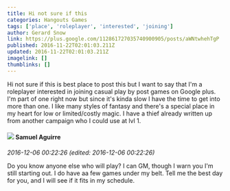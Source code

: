 ```yaml
---
title: Hi not sure if this
categories: Hangouts Games
tags: ['place', 'roleplayer', 'interested', 'joining']
author: Gerard Snow
link: https://plus.google.com/112861727035740900905/posts/aWNtwhehTgP
published: 2016-11-22T02:01:03.211Z
updated: 2016-11-22T02:01:03.211Z
imagelink: []
thumblinks: []
---
```


Hi not sure if this is best place to post this but I want to say that I&#39;m a roleplayer interested in joining casual play by post games on Google plus.  I&#39;m part of one right now but since it&#39;s kinda slow I have the time to get into more than one.  I like many styles of fantasy and there&#39;s a special place in my heart for low or limited/costly magic.  I have a thief already written up from another campaign who I could use at lvl 1.
<div id='comment z12mdpdbxta0u3eic04chjp5zsy3uzuqb3s'>
  <h4><img src='{{site.baseurl}}//images/avatars/112612444960681229385_photo.jpg'> Samuel Aguirre</h4>
      <p><cite>2016-12-06 00:22:26 (edited: 2016-12-06 00:22:26)</cite></p>
        <p>Do you know anyone else who will play? I can GM, though I warn you I&#39;m still starting out. I do have aa few games under my belt. Tell me the best day for you, and I will see if it fits in my schedule.</p>
</div>
        